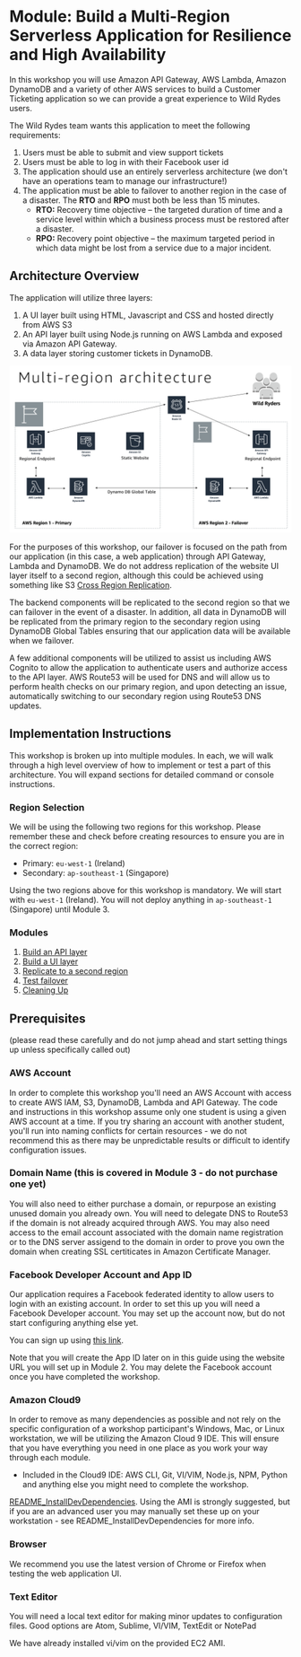 # Module: Build a Multi-Region Serverless Application for Resilience and High Availability

In this workshop you will use Amazon API Gateway, AWS Lambda, Amazon
DynamoDB and a variety of other AWS services to build a Customer Ticketing application so we can provide a great experience to Wild Rydes users.

The Wild Rydes team wants this application to meet the following requirements:

1. Users must be able to submit and view support tickets
2. Users must be able to log in with their Facebook user id
3. The application should use an entirely serverless architecture (we don't
   have an operations team to manage our infrastructure!)
4. The application must be able to failover to another region in the case of a
   disaster. The **RTO** and **RPO** must both be less than 15 minutes.
    * **RTO:** Recovery time objective – the targeted duration of time and a service
    level within which a business process must be restored after a disaster.
    * **RPO:** Recovery point objective –  the maximum targeted period in which data
    might be lost from a service due to a major incident.

## Architecture Overview

The application will utilize three layers:

1. A UI layer built using HTML, Javascript and CSS and hosted directly from
   AWS S3
2. An API layer built using Node.js running on AWS Lambda and exposed via
   Amazon API Gateway.
3. A data layer storing customer tickets in DynamoDB.

![Architecture diagram](images/architecture_new.png)

For the purposes of this workshop, our failover is focused on the path from
our application (in this case, a web application) through API Gateway,
Lambda and DynamoDB.  We do not address replication of the website UI layer
itself to a second region, although this could be achieved using something
like S3 [Cross Region
Replication](http://docs.aws.amazon.com/AmazonS3/latest/dev/crr.html).

The backend components will be replicated to the second region so that we can
failover in the event of a disaster. In addition, all data in DynamoDB will be
replicated from the primary region to the secondary region using DynamoDB Global Tables ensuring that our application data will be available when we failover.

A few additional components will be utilized to assist us including AWS
Cognito to allow the application to authenticate users and authorize access to
the API layer. AWS Route53 will be used for DNS and will allow us to perform
health checks on our primary region, and upon detecting an issue,
automatically switching to our secondary region using Route53 DNS updates.

## Implementation Instructions

This workshop is broken up into multiple modules. In each, we will walk
through a high level overview of how to implement or test a part of this
architecture. You will expand sections for detailed command or console instructions.

### Region Selection

We will be using the following two regions for this workshop. Please remember
these and check before creating resources to ensure you are in the correct
region:
* Primary: `eu-west-1` (Ireland)
* Secondary: `ap-southeast-1` (Singapore)

Using the two regions above for this workshop is mandatory.  We will start with `eu-west-1` (Ireland).  You will not deploy anything in `ap-southeast-1` (Singapore) until Module 3.

### Modules

1. [Build an API layer](1_API/README.md)
2. [Build a UI layer](2_UI/README.md)
3. [Replicate to a second region](3_Replication/README.md)
4. [Test failover](4_Testing/README.md)
5. [Cleaning Up](5_Cleanup/README.md)


## Prerequisites
(please read these carefully and do not jump ahead and start setting things up
unless specifically called out)

### AWS Account

In order to complete this workshop you'll need an AWS Account with access to
create AWS IAM, S3, DynamoDB, Lambda and API Gateway. The code and
instructions in this workshop assume only one student is using a given AWS
account at a time. If you try sharing an account with another student, you'll
run into naming conflicts for certain resources - we do not recommend this as
there may be unpredictable results or difficult to identify configuration issues.

### Domain Name (this is covered in Module 3 - do not purchase one yet)

You will also need to either purchase a domain, or repurpose an existing
unused domain you already own.  You will need to delegate DNS to Route53 if
the domain is not already acquired through AWS.  You may also need access to
the email account associated with the domain name registration  or to the DNS server assigend to the domain in order to prove you own the domain when creating SSL certiticates in Amazon Certificate Manager.

### Facebook Developer Account and App ID

Our application requires a Facebook federated identity to
allow users to login with an existing account. In order to set this up you
will need a Facebook Developer account.  You may set up the account now, but
do not start configuring anything else yet.

You can sign up using [this link](https://developers.facebook.com/docs/apps/register/).

Note that you will create the App ID later on in this guide using the
website URL you will set up in Module 2.  You may delete the Facebook account once you have completed the workshop.


### Amazon Cloud9

In order to remove as many dependencies as possible and not rely on the specific configuration of a workshop participant's Windows, Mac, or Linux workstation, we will be utilizing the Amazon Cloud 9 IDE.  This will ensure that you have everything you need in one place as you work your way through each module.

* Included in the Cloud9 IDE:  AWS CLI, Git, VI/VIM, Node.js, NPM, Python and anything else you might need to complete the workshop.



[README_InstallDevDependencies](README_InstallDevDependencies.md).  Using the
AMI is strongly suggested, but if you are an advanced user you may manually set
these up on your workstation - see README_InstallDevDependencies for more info.

### Browser

We recommend you use the latest version of Chrome or Firefox when testing the
web application UI.

### Text Editor

You will need a local text editor for making minor updates to configuration
files.  Good options are Atom, Sublime, VI/VIM, TextEdit or NotePad

We have already installed vi/vim on the provided EC2 AMI.
